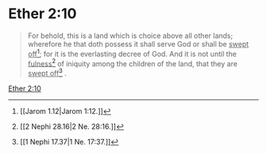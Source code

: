 # Ether 2:10

> For behold, this is a land which is choice above all other lands; wherefore he that doth possess it shall serve God or shall be <u>swept off</u>[^a]; for it is the everlasting decree of God. And it is not until the <u>fulness</u>[^b] of iniquity among the children of the land, that they are <u>swept off</u>[^c] .

[Ether 2:10](https://www.churchofjesuschrist.org/study/scriptures/bofm/ether/2?lang=eng&id=p10#p10)


[^a]: [[Jarom 1.12|Jarom 1:12.]]
[^b]: [[2 Nephi 28.16|2 Ne. 28:16.]]
[^c]: [[1 Nephi 17.37|1 Ne. 17:37.]]
